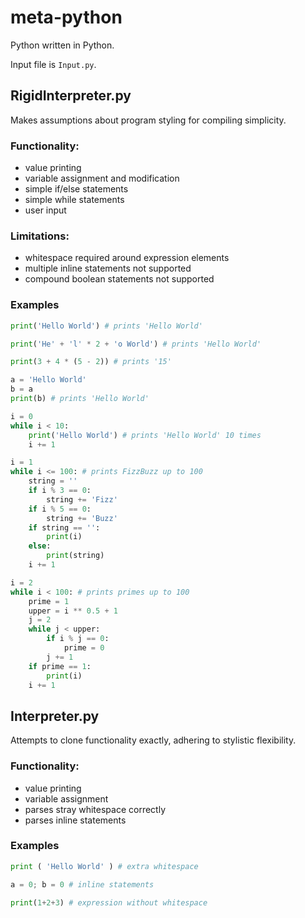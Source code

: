 # meta-python

Python written in Python.

Input file is `Input.py`.

## RigidInterpreter.py

Makes assumptions about program styling for compiling simplicity.

### Functionality:
- value printing
- variable assignment and modification
- simple if/else statements
- simple while statements
- user input

### Limitations:
- whitespace required around expression elements
- multiple inline statements not supported
- compound boolean statements not supported

### Examples

```py
print('Hello World') # prints 'Hello World'
```
```py
print('He' + 'l' * 2 + 'o World') # prints 'Hello World'
```
```py
print(3 + 4 * (5 - 2)) # prints '15'
```
```py
a = 'Hello World'
b = a
print(b) # prints 'Hello World'
```
```py
i = 0
while i < 10:
    print('Hello World') # prints 'Hello World' 10 times
    i += 1
```
```py
i = 1
while i <= 100: # prints FizzBuzz up to 100
    string = ''
    if i % 3 == 0:
        string += 'Fizz'
    if i % 5 == 0:
        string += 'Buzz'
    if string == '':
        print(i)
    else:
        print(string)
    i += 1
```
```py
i = 2
while i < 100: # prints primes up to 100
    prime = 1
    upper = i ** 0.5 + 1
    j = 2
    while j < upper:
        if i % j == 0:
            prime = 0
        j += 1
    if prime == 1:
        print(i)
    i += 1
```

## Interpreter.py

Attempts to clone functionality exactly, adhering to stylistic flexibility.

### Functionality:
- value printing
- variable assignment
- parses stray whitespace correctly
- parses inline statements

### Examples
```py
print ( 'Hello World' ) # extra whitespace
```
```py
a = 0; b = 0 # inline statements
```
```py
print(1+2+3) # expression without whitespace
```
